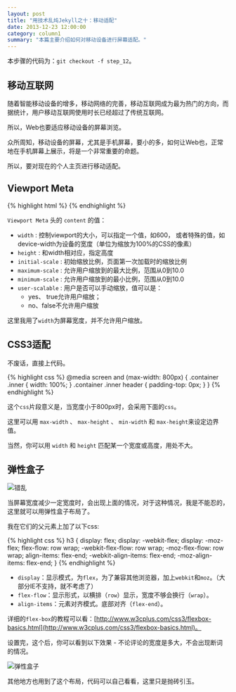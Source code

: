 ```yaml
---
layout: post
title: "用技术乱炖Jekyll之十：移动适配"
date: 2013-12-23 12:00:00
category: column1
summary: "本篇主要介绍如何对移动设备进行屏幕适配。"
---
```


本步骤的代码为：`git checkout -f step_12`。

## 移动互联网

随着智能移动设备的增多，移动网络的完善，移动互联网成为最为热门的方向，而据统计，用户移动互联网使用时长已经超过了传统互联网。

所以，Web也要适应移动设备的屏幕浏览。

众所周知，移动设备的屏幕，尤其是手机屏幕，要小的多，如何让Web也，正常地在手机屏幕上展示，将是一个非常重要的命题。

所以，要对现在的个人主页进行移动适配。

## Viewport Meta

{% highlight html %}
        <meta name="viewport" content="width=device-width, user-scalable=no">
{% endhighlight %}

`Viewport Meta` 头的 `content` 的值：

* `width` : 控制viewport的大小，可以指定一个值，如600， 或者特殊的值，如device-width为设备的宽度（单位为缩放为100%的CSS的像素）
* `height` : 和width相对应，指定高度
* `initial-scale` : 初始缩放比例，页面第一次加载时的缩放比例
* `maximum-scale` : 允许用户缩放到的最大比例，范围从0到10.0
* `minimum-scale` : 允许用户缩放到的最小比例，范围从0到10.0
* `user-scalable` : 用户是否可以手动缩放，值可以是：
  * yes、 true允许用户缩放；
  * no、false不允许用户缩放

这里我用了`width`为屏幕宽度，并不允许用户缩放。

## CSS3适配

不废话，直接上代码。

{% highlight css %}
@media screen and (max-width: 800px) {
    .container .inner {
        width: 100%;
    }
    .container .inner header {
        padding-top: 0px;
    }
}
{% endhighlight %}

这个`css`片段意义是，当宽度小于800px时，会采用下面的`css`。

这里可以用 `max-width` 、 `max-height` 、 `min-width` 和 `max-height`来设定边界值。

当然，你可以用 `width` 和 `height` 匹配某一个宽度或高度，用处不大。

## 弹性盒子

![错乱](http://ww4.sinaimg.cn/large/71c50075jw1ebti1q66mxj20fr02a0sv.jpg)

当屏幕宽度减少一定宽度时，会出现上面的情况，对于这种情况，我是不能忍的，这里就可以用弹性盒子布局了。

我在它们的父元素上加了以下css:

{% highlight css %}
    h3 {
        display: flex;
        display: -webkit-flex;
        display: -moz-flex;
        flex-flow: row wrap;
        -webkit-flex-flow: row wrap;
        -moz-flex-flow: row wrap;
        align-items: flex-end;
        -webkit-align-items: flex-end;
        -moz-align-items: flex-end;
    }
{% endhighlight %}

* `display`：显示模式，为`flex`，为了兼容其他浏览器，加上`webkit`和`moz`。（大部分IE不支持，就不考虑了）
* `flex-flow`：显示形式，以横排（`row`）显示，宽度不够会换行（`wrap`）。
* `align-items`：元素对齐模式。底部对齐（`flex-end`）。

详细的`flex-box`的教程可以看：[http://www.w3cplus.com/css3/flexbox-basics.html](http://www.w3cplus.com/css3/flexbox-basics.html)。

设置完，这个后，你可以看到以下效果 - 不论评论的宽度是多大，不会出现断词的情况。

![弹性盒子](http://ww4.sinaimg.cn/large/71c50075jw1ebtj84d92tj20i8027t8t.jpg)

其他地方也用到了这个布局，代码可以自己看看，这里只是抛砖引玉。

